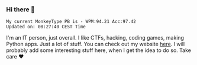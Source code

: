 ### Hi there 👋
<!-- PB START -->
```
My current MonkeyType PB is - WPM:94.21 Acc:97.42
Updated on: 08:27:40 CEST Time
```
<!-- PB END -->
I'm an IT person, just overall. I like CTFs, hacking, coding games, making Python apps. Just a lot of stuff.
You can check out my website [here](https://skill3472.github.io/).
I will probably add some interesting stuff here, when I get the idea to do so. Take care ❤️
